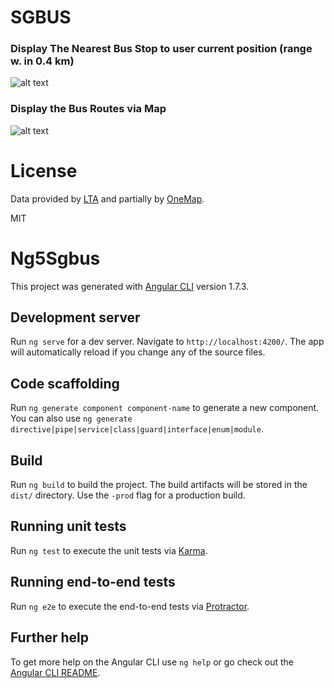 
# SGBUS

### Display The Nearest Bus Stop to user current position (range w. in 0.4 km)
![alt text](https://user-images.githubusercontent.com/3206118/43356910-ad8bf2ce-92ab-11e8-8cff-1de629286941.png)

### Display the Bus Routes via Map
![alt text](https://user-images.githubusercontent.com/3206118/43356963-617d5bec-92ac-11e8-9d5d-37dee280f611.png)

# License

Data provided by [LTA](https://www.lta.gov.sg) and partially by [OneMap](https://onemap.sg).

MIT


# Ng5Sgbus

This project was generated with [Angular CLI](https://github.com/angular/angular-cli) version 1.7.3.

## Development server

Run `ng serve` for a dev server. Navigate to `http://localhost:4200/`. The app will automatically reload if you change any of the source files.

## Code scaffolding

Run `ng generate component component-name` to generate a new component. You can also use `ng generate directive|pipe|service|class|guard|interface|enum|module`.

## Build

Run `ng build` to build the project. The build artifacts will be stored in the `dist/` directory. Use the `-prod` flag for a production build.

## Running unit tests

Run `ng test` to execute the unit tests via [Karma](https://karma-runner.github.io).

## Running end-to-end tests

Run `ng e2e` to execute the end-to-end tests via [Protractor](http://www.protractortest.org/).

## Further help

To get more help on the Angular CLI use `ng help` or go check out the [Angular CLI README](https://github.com/angular/angular-cli/blob/master/README.md).
